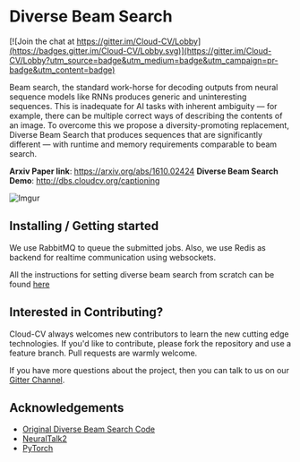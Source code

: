 
# Diverse Beam Search

[![Join the chat at https://gitter.im/Cloud-CV/Lobby](https://badges.gitter.im/Cloud-CV/Lobby.svg)](https://gitter.im/Cloud-CV/Lobby?utm_source=badge&utm_medium=badge&utm_campaign=pr-badge&utm_content=badge)

Beam search, the standard work-horse for decoding outputs from neural sequence models like RNNs produces generic and uninteresting sequences. This is inadequate for AI tasks with inherent ambiguity — for example, there can be multiple correct ways of describing the contents of an image. To overcome this we propose a diversity-promoting replacement, Diverse Beam Search that produces sequences that are significantly different — with runtime and memory requirements comparable to beam search.

**Arxiv Paper link**: https://arxiv.org/abs/1610.02424
**Diverse Beam Search Demo**: http://dbs.cloudcv.org/captioning

![Imgur](http://i.imgur.com/SDsw7sP.gif)

## Installing / Getting started

We use RabbitMQ to queue the submitted jobs. Also, we use Redis as backend for realtime communication using websockets.

All the instructions for setting diverse beam search from scratch can be found  [here](https://github.com/Cloud-CV/diverse-beam-search/blob/master/INSTALLATION.md)

## Interested in Contributing?

Cloud-CV always welcomes new contributors to learn the new cutting edge technologies. If you'd like to contribute, please fork the repository and use a feature branch. Pull requests are warmly welcome.

If you have more questions about the project, then you can talk to us on our [Gitter Channel](https://gitter.im/Cloud-CV/Lobby).  

## Acknowledgements

- [Original Diverse Beam Search Code](https://github.com/ashwinkalyan/dbs)
- [NeuralTalk2](https://github.com/karpathy/neuraltalk2/)
- [PyTorch](https://github.com/hughperkins/pytorch)
